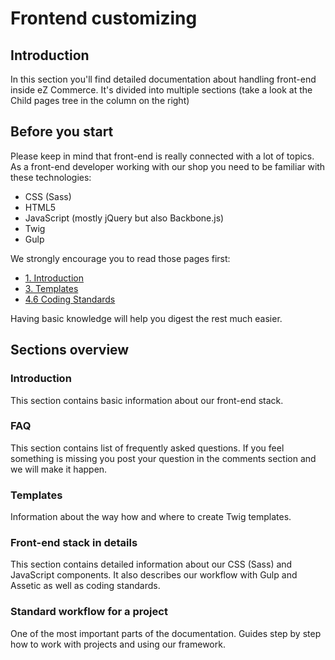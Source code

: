 # Frontend customizing

## Introduction

In this section you'll find detailed documentation about handling front-end inside eZ Commerce. It's divided into multiple sections (take a look at the Child pages tree in the column on the right)

## Before you start

Please keep in mind that front-end is really connected with a lot of topics. As a front-end developer working with our shop you need to be familiar with these technologies:

- CSS (Sass)
- HTML5
- JavaScript (mostly jQuery but also Backbone.js)
- Twig
- Gulp

We strongly encourage you to read those pages first:

- [1. Introduction](1.-Introduction_23561002.html)
- [3. Templates](3.-Templates_23561000.html)
- [4.6 Coding Standards](4.6-Coding-Standards_23560723.html)

Having basic knowledge will help you digest the rest much easier.

## Sections overview

### Introduction

This section contains basic information about our front-end stack. 

### FAQ

This section contains list of frequently asked questions. If you feel something is missing you post your question in the comments section and we will make it happen.

### Templates

Information about the way how and where to create Twig templates.

### Front-end stack in details

This section contains detailed information about our CSS (Sass) and JavaScript components. It also describes our workflow with Gulp and Assetic as well as coding standards.

### Standard workflow for a project

One of the most important parts of the documentation. Guides step by step how to work with projects and using our framework.
